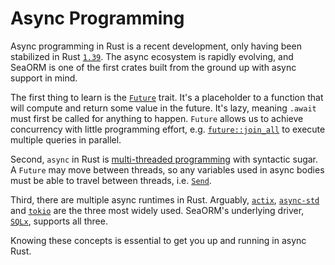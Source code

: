 # Async Programming

Async programming in Rust is a recent development, only having been stabilized in Rust [`1.39`](https://github.com/rust-lang/rust/releases/tag/1.39.0). The async ecosystem is rapidly evolving, and SeaORM is one of the first crates built from the ground up with async support in mind.

The first thing to learn is the [`Future`](https://rust-lang.github.io/async-book/02_execution/02_future.html) trait. It's a placeholder to a function that will compute and return some value in the future. It's lazy, meaning `.await` must first be called for anything to happen. `Future` allows us to achieve concurrency with little programming effort, e.g. [`future::join_all`](https://docs.rs/futures/latest/futures/future/fn.join_all.html) to execute multiple queries in parallel.

Second, `async` in Rust is [multi-threaded programming](https://rust-lang.github.io/async-book/03_async_await/01_chapter.html) with syntactic sugar. A `Future` may move between threads, so any variables used in async bodies must be able to travel between threads, i.e. [`Send`](https://doc.rust-lang.org/nomicon/send-and-sync.html).

Third, there are multiple async runtimes in Rust. Arguably, [`actix`](https://crates.io/crates/actix), [`async-std`](https://crates.io/crates/async-std) and [`tokio`](https://crates.io/crates/tokio) are the three most widely used. SeaORM's underlying driver, [`SQLx`](https://crates.io/crates/sqlx), supports all three.

Knowing these concepts is essential to get you up and running in async Rust.